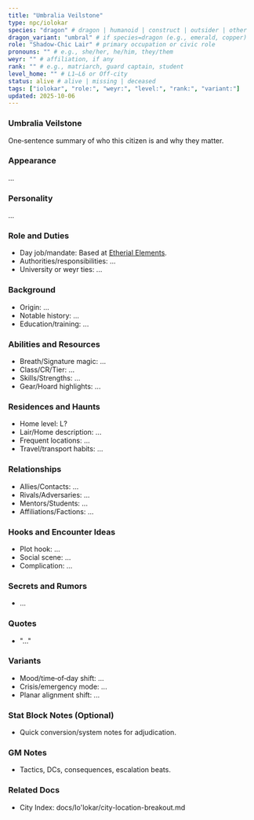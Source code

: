 ```yaml
---
title: "Umbralia Veilstone"
type: npc/iolokar
species: "dragon" # dragon | humanoid | construct | outsider | other
dragon_variant: "umbral" # if species=dragon (e.g., emerald, copper)
role: "Shadow-Chic Lair" # primary occupation or civic role
pronouns: "" # e.g., she/her, he/him, they/them
weyr: "" # affiliation, if any
rank: "" # e.g., matriarch, guard captain, student
level_home: "" # L1–L6 or Off‑city
status: alive # alive | missing | deceased
tags: ["iolokar", "role:", "weyr:", "level:", "rank:", "variant:"]
updated: 2025-10-06
---
```

### Umbralia Veilstone

One‑sentence summary of who this citizen is and why they matter.

### Appearance

...

### Personality

...

### Role and Duties

- Day job/mandate: Based at [Etherial Elements](docs/Io'lokar/Locations/etherial-elements.md).
- Authorities/responsibilities: ...
- University or weyr ties: ...

### Background

- Origin: ...
- Notable history: ...
- Education/training: ...

### Abilities and Resources

- Breath/Signature magic: ...
- Class/CR/Tier: ...
- Skills/Strengths: ...
- Gear/Hoard highlights: ...

### Residences and Haunts

- Home level: L?
- Lair/Home description: ...
- Frequent locations: ...
- Travel/transport habits: ...

### Relationships

- Allies/Contacts: ...
- Rivals/Adversaries: ...
- Mentors/Students: ...
- Affiliations/Factions: ...

### Hooks and Encounter Ideas

- Plot hook: ...
- Social scene: ...
- Complication: ...

### Secrets and Rumors

- ...

### Quotes

- "..."

### Variants

- Mood/time‑of‑day shift: ...
- Crisis/emergency mode: ...
- Planar alignment shift: ...

### Stat Block Notes (Optional)

- Quick conversion/system notes for adjudication.

### GM Notes

- Tactics, DCs, consequences, escalation beats.

### Related Docs

- City Index: docs/Io'lokar/city-location-breakout.md
